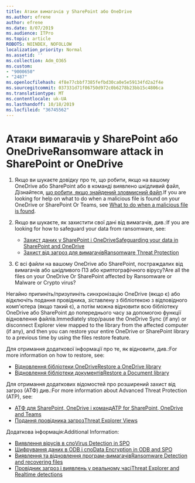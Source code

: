 ```yaml
---
title: Атаки вимагачів у SharePoint або OneDrive
ms.author: efrene
author: efrene
ms.date: 8/07/2019
ms.audience: ITPro
ms.topic: article
ROBOTS: NOINDEX, NOFOLLOW
localization_priority: Normal
ms.assetid: ''
ms.collection: Adm_O365
ms.custom:
- "9000650"
- "2487"
ms.openlocfilehash: 4f8e77cbbf7385fefbd30ca0e5e59134fd2a2f4e
ms.sourcegitcommit: 037331d71f06750d972c0b6278b23bb15c4806ca
ms.translationtype: MT
ms.contentlocale: uk-UA
ms.lasthandoff: 10/18/2019
ms.locfileid: "36745562"
---
```

# <a name="ransomware-attack-in-sharepoint-or-onedrive"></a><span data-ttu-id="30d89-102">Атаки вимагачів у SharePoint або OneDrive</span><span class="sxs-lookup"><span data-stu-id="30d89-102">Ransomware attack in SharePoint or OneDrive</span></span>

1.  <span data-ttu-id="30d89-103">Якщо ви шукаєте довідку про те, що робити, якщо на вашому OneDrive або SharePoint або в команді виявлено шкідливий файл, Дізнайтеся, [що робити, якщо знайдений зловмисний файл](https://support.office.com/en-ie/article/what-to-do-when-a-malicious-file-is-found-in-sharepoint-online-onedrive-or-microsoft-teams-01e902ad-a903-4e0f-b093-1e1ac0c37ad2).</span><span class="sxs-lookup"><span data-stu-id="30d89-103">If you are looking for help on what to do when a malicious file is found on your OneDrive or SharePoint Or Teams, see [What to do when a malicious file is found](https://support.office.com/en-ie/article/what-to-do-when-a-malicious-file-is-found-in-sharepoint-online-onedrive-or-microsoft-teams-01e902ad-a903-4e0f-b093-1e1ac0c37ad2).</span></span>
2. <span data-ttu-id="30d89-104">Якщо ви шукаєте, як захистити свої дані від вимагачів, див.:</span><span class="sxs-lookup"><span data-stu-id="30d89-104">If you are looking for how to safeguard your data from ransomware, see:</span></span>
    - [<span data-ttu-id="30d89-105">Захист даних у SharePoint і OneDrive</span><span class="sxs-lookup"><span data-stu-id="30d89-105">Safeguarding your data in SharePoint and OneDrive</span></span>](https://docs.microsoft.com/sharepoint/safeguarding-your-data) 
    - [<span data-ttu-id="30d89-106">Захист від загроз для вимагачів</span><span class="sxs-lookup"><span data-stu-id="30d89-106">Ransomware Threat Protection</span></span>](https://docs.microsoft.com/windows/security/threat-protection/intelligence/ransomware-malware)    

3.  <span data-ttu-id="30d89-107">Є всі файли на вашому OneDrive або SharePoint, постраждалих від вимагачів або шкідливого ПЗ або криптографічного вірусу?</span><span class="sxs-lookup"><span data-stu-id="30d89-107">Are all the files on your OneDrive Or SharePoint affected by Ransomware or Malware or Crypto virus?</span></span> 

<span data-ttu-id="30d89-108">Негайно припиніть/призупиніть синхронізацію OneDrive (якщо є) або відключіть подання провідника, зіставлену з бібліотекою з відповідного комп'ютера (якщо такий є), а потім можна відновити всю бібліотеку OneDrive або SharePoint до попереднього часу за допомогою функції відновлення файлів.</span><span class="sxs-lookup"><span data-stu-id="30d89-108">Immediately stop/pause the OneDrive Sync (if any) or disconnect Explorer view mapped to the library from the affected computer (if any), and then you can restore your entire OneDrive or SharePoint library to a previous time by using the files restore feature.</span></span> 

<span data-ttu-id="30d89-109">Для отримання додаткової інформації про те, як відновити, див.:</span><span class="sxs-lookup"><span data-stu-id="30d89-109">For more information on how to restore, see:</span></span>

- [<span data-ttu-id="30d89-110">Відновлення бібліотеки OneDrive</span><span class="sxs-lookup"><span data-stu-id="30d89-110">Restore a OneDrive library</span></span>](https://support.office.com/article/restore-your-onedrive-fa231298-759d-41cf-bcd0-25ac53eb8a150)
- [<span data-ttu-id="30d89-111">Відновлення бібліотеки документів</span><span class="sxs-lookup"><span data-stu-id="30d89-111">Restore a Document library</span></span>](https://support.office.com/article/restore-a-document-library-317791c3-8bd0-4dfd-8254-3ca90883d39a)

<span data-ttu-id="30d89-112">Для отримання додаткових відомостей про розширений захист від загроз (АТФ) див.:</span><span class="sxs-lookup"><span data-stu-id="30d89-112">For more information about Advanced Threat Protection (ATP), see:</span></span>
- [<span data-ttu-id="30d89-113">АТФ для SharePoint, OneDrive і команд</span><span class="sxs-lookup"><span data-stu-id="30d89-113">ATP for SharePoint, OneDrive and Teams</span></span>](https://docs.microsoft.com/office365/securitycompliance/atp-for-spo-odb-and-teams)
- [<span data-ttu-id="30d89-114">Подання провідника загроз</span><span class="sxs-lookup"><span data-stu-id="30d89-114">Threat Explorer Views</span></span>](https://docs.microsoft.com/office365/securitycompliance/threat-explorer-views)

<span data-ttu-id="30d89-115">Додаткова інформація:</span><span class="sxs-lookup"><span data-stu-id="30d89-115">Additional Information:</span></span>

- [<span data-ttu-id="30d89-116">Виявлення вірусів в спо</span><span class="sxs-lookup"><span data-stu-id="30d89-116">Virus Detection in SPO</span></span>](https://docs.microsoft.com/office365/securitycompliance/virus-detection-in-spo)</br>
- [<span data-ttu-id="30d89-117">Шифрування даних в ODB і спо</span><span class="sxs-lookup"><span data-stu-id="30d89-117">Data Encryption in ODB and SPO</span></span>](https://docs.microsoft.com/office365/securitycompliance/data-encryption-in-odb-and-spo)</br>
- [<span data-ttu-id="30d89-118">Виявлення та відновлення програм-вимагачів</span><span class="sxs-lookup"><span data-stu-id="30d89-118">Ransomware Detection and recovering files</span></span>](https://support.office.com/article/Ransomware-detection-and-recovering-your-files-0d90ec50-6bfd-40f4-acc7-b8c12c73637f)</br>
- [<span data-ttu-id="30d89-119">Провідник загроз і виявлень у реальному часі</span><span class="sxs-lookup"><span data-stu-id="30d89-119">Threat Explorer and Realtime detections</span></span>](https://docs.microsoft.com/office365/securitycompliance/threat-explorer-views)